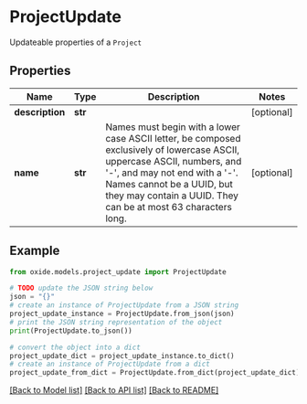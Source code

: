 # ProjectUpdate

Updateable properties of a `Project`

## Properties

Name | Type | Description | Notes
------------ | ------------- | ------------- | -------------
**description** | **str** |  | [optional] 
**name** | **str** | Names must begin with a lower case ASCII letter, be composed exclusively of lowercase ASCII, uppercase ASCII, numbers, and &#39;-&#39;, and may not end with a &#39;-&#39;. Names cannot be a UUID, but they may contain a UUID. They can be at most 63 characters long. | [optional] 

## Example

```python
from oxide.models.project_update import ProjectUpdate

# TODO update the JSON string below
json = "{}"
# create an instance of ProjectUpdate from a JSON string
project_update_instance = ProjectUpdate.from_json(json)
# print the JSON string representation of the object
print(ProjectUpdate.to_json())

# convert the object into a dict
project_update_dict = project_update_instance.to_dict()
# create an instance of ProjectUpdate from a dict
project_update_from_dict = ProjectUpdate.from_dict(project_update_dict)
```
[[Back to Model list]](../README.md#documentation-for-models) [[Back to API list]](../README.md#documentation-for-api-endpoints) [[Back to README]](../README.md)


